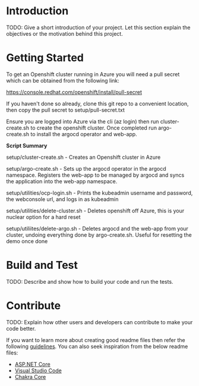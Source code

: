 # Introduction 
TODO: Give a short introduction of your project. Let this section explain the objectives or the motivation behind this project. 

# Getting Started
To get an Openshift cluster running in Azure you will need a pull secret which can be obtained from the following link:

https://console.redhat.com/openshift/install/pull-secret

If you haven't done so already, clone this git repo to a convenient location, then copy the pull secret to setup/pull-secret.txt

Ensure you are logged into Azure via the cli (az login) then run cluster-create.sh to create the openshift cluster. Once completed run argo-create.sh to install the argocd operator and web-app. 

**Script Summary**

setup/cluster-create.sh - Creates an Openshift cluster in Azure

setup/argo-create.sh - Sets up the argocd operator in the argocd namespace. Registers the web-app to be managed by argocd and syncs the application into the web-app namespace. 

setup/utilities/ocp-login.sh - Prints the kubeadmin username and password, the webconsole url, and logs in as kubeadmin

setup/utilities/delete-cluster.sh - Deletes openshift off Azure, this is your nuclear option for a hard reset

setup/utiliites/delete-argo.sh - Deletes argocd and the web-app from your cluster, undoing everything done by argo-create.sh. Useful for resetting the demo once done

# Build and Test
TODO: Describe and show how to build your code and run the tests. 

# Contribute
TODO: Explain how other users and developers can contribute to make your code better. 

If you want to learn more about creating good readme files then refer the following [guidelines](https://docs.microsoft.com/en-us/azure/devops/repos/git/create-a-readme?view=azure-devops). You can also seek inspiration from the below readme files:
- [ASP.NET Core](https://github.com/aspnet/Home)
- [Visual Studio Code](https://github.com/Microsoft/vscode)
- [Chakra Core](https://github.com/Microsoft/ChakraCore)

